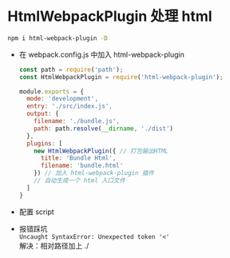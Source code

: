 # HtmlWebpackPlugin 处理 html  
```bash
npm i html-webpack-plugin -D
```

- 在 webpack.config.js 中加入 html-webpack-plugin  
  ```js
  const path = require('path');
  const HtmlWebpackPlugin = require('html-webpack-plugin');

  module.exports = {
    mode: 'development',
    entry: './src/index.js',
    output: {
      filename: './bundle.js',
      path: path.resolve(__dirname, './dist')
    },
    plugins: [
      new HtmlWebpackPlugin({ // 打包输出HTML
        title: 'Bundle Html',
        filename: 'bundle.html'
      }) // 加入 html-webpack-plugin 插件
      // 自动生成一个 html 入口文件
    ]
  }
  ```

- 配置 script  

- 报错踩坑  
  `Uncaught SyntaxError: Unexpected token '<'`  
  解决：相对路径加上 ./  